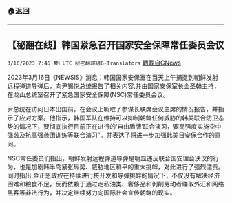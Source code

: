 ###  [:house:返回](README.md)
---


## 【秘翻在线】韩国紧急召开国家安全保障常任委员会议
`3/16/2023 7:45 AM UTC 秘密翻譯組G-Translators` [轉載自GNews](https://gnews.org/articles/1018719)

2023年3月16日《NEWSIS》消息：韩国国家安保室在当天上午捕捉到朝鲜发射远程弹道导弹后，向尹锡悦总统报告了相关内容,并由国家安保室长金圣翰主持，在龙山总统室召开了紧急国家安全保障(NSC)常任委员会议。

尹总统在访问日本出国前，在会议上听取了参谋长联席会议主席的情况报告，并指示了应对方案。他指示，韩国军队在维持可以抑制朝鲜任何威胁的韩美联合防卫态势的情况下，要彻底执行目前正在进行的‘自由盾牌’联合演习，要高强度实施空中强袭及抗高强袭团训练等联合演习”。并表达了将进一步加强韩美日安保合作的意向。

NSC常任委员们指出，朝鲜发射远程弹道导弹是明显违反联合国安理会决议的行为，也是加剧韩半岛紧张局势、威胁地区和平的重大挑衅，对此进行了强烈谴责。同时指出,金正恩政权在持续进行核开发和导弹挑衅的情况下，不仅没有解决经济困难和粮食不足，反而依赖于通过走私油类、奢侈品和剥削劳动者赚取外汇和网络黑客等非法行为，并决定继续努力向国际社会宣传朝鲜的现实。
